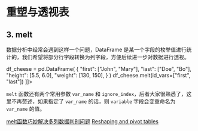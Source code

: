# 重塑与透视表

<show-structure depth="2"/>

## 3. melt

数据分析中经常会遇到这样一个问题，DataFrame 是某一个字段的枚举值进行统计的，我们希望将部分行字段转换为列字段，方便后续进一步对数据进行透视。

<tabs>
<tab title="代码">
<code-block lang="python">
<![CDATA[
import pandas as pd

df_cheese = pd.DataFrame(
        {
            "first": ["John", "Mary"],
            "last": ["Doe", "Bo"],
            "height": [5.5, 6.0],
            "weight": [130, 150],
        }
    )
df_cheese.melt(id_vars=["first", "last"])
]]>
</code-block>
</tab>
<tab title="输出">
<code-block lang="python">
<![CDATA[
first last variable  value
John  Doe   height    5.5
Mary   Bo   height    6.0
John  Doe   weight  130.0
Mary   Bo   weight  150.0
]]>
</code-block>
</tab>
</tabs>

`melt` 函数还有两个常用参数 `var_name` 和 `ignore_index`，后者大家很熟悉了，这里不再赘述，如果指定了 `var_name` 的话，则 `variable` 字段会变重命名为 `var_name` 的值。




<seealso>
<category ref="ref_docs">
    <a href="https://mp.weixin.qq.com/s/--A8VhIo0mlwnIDXDQEmxw">melt函数巧妙解决多列数据判别问题</a>
    <a href="https://pandas.pydata.org/docs/user_guide/reshaping.html">Reshaping and pivot tables</a>
</category>
<category ref="ref_github"></category>
<category ref="ref_issues"></category>
<category ref="ref_hf"></category>
<category ref="ref_ms"></category>
</seealso>